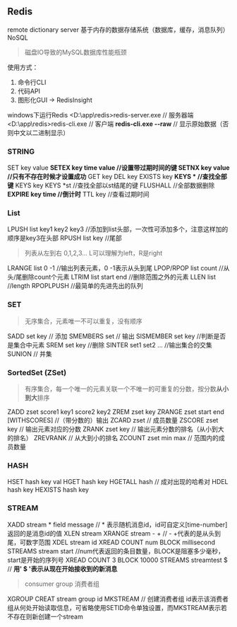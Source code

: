 ## Redis
remote dictionary server 基于内存的数据存储系统（数据库，缓存，消息队列）
NoSQL
>  磁盘IO导致的MySQL数据库性能瓶颈

使用方式：
1. 命令行CLI
2. 代码API
3. 图形化GUI -> RedisInsight

windows下运行Redis
<D:\app\redis>redis-server.exe   // 服务器端
<D:\app\redis>redis-cli.exe         // 客户端
**redis-cli.exe --raw**                  // 显示原始数据（否则中文以二进制显示）

### STRING
SET key value
**SETEX key time value  //设置带过期时间的键
SETNX key value   //只有不存在时候才设置成功**
GET key
DEL key
EXISTS key
**KEYS *                  //查找全部键**
KEYS key
KEYS *st               //查找全部以st结尾的键
FLUSHALL            //全部数据删除
**EXPIRE key time  //倒计时**
TTL key               //查看过期时间



### List
LPUSH list key1 key2 key3  //添加到list头部，一次性可添加多个，注意这样加的顺序是key3在头部
RPUSH list key //尾部

> 列表从左到右 0,1,2,3... L可以理解为left，R是right

LRANGE list 0 -1  //输出列表元素，0 -1表示从头到尾
LPOP/RPOP list count //从头/尾删除count个元素
LTRIM list start end  //删除范围之外的元素
LLEN list //length
RPOPLPUSH //最简单的先进先出的队列

### SET
> 无序集合，元素唯一不可以重复，没有顺序

SADD set key     // 添加
SMEMBERS set  // 输出
SISMEMBER set key //判断是否是集合中元素
SREM set key //删除
SINTER set1 set2 ... //输出集合的交集
SUNION // 并集

### SortedSet (ZSet)
> 有序集合，每一个唯一的元素关联一个不唯一的可重复的分数，按分数**从小到大**排序

ZADD zset score1 key1 score2 key2 
ZREM zset key
ZRANGE zset start end [WITHSCORES]  //（带分数的）输出 
ZCARD zset // 成员数量
ZSCORE zset key // 输出元素对应的分数
ZRANK zset key // 输出元素分数的排名（从小到大的排名）
ZREVRANK // 从大到小的排名
ZCOUNT zset min max // 范围内的成员数量


### HASH

HSET hash key val
HGET hash key
HGETALL hash // 成对出现的哈希对
HDEL hash key
HEXISTS hash key



### STREAM
XADD stream *  field message // * 表示随机消息id，id可自定义[time-number] 返回的是消息id的值
XLEN stream 
XRANGE stream - +  // - +代表的是从头到尾，可数字范围
XDEL stream id
XREAD COUNT num BLOCK millisecond STREAMS stream start   //num代表返回的条目数量，BLOCK是阻塞多少毫秒，start是开始的序列号
XREAD COUNT 3 BLOCK 10000  STREAMS streamtest $   // **用' $ '表示从现在开始接收到的新消息**

> consumer group 消费者组

XGROUP CREAT stream group id MKSTREAM  // 创建消费者组 id表示该消费者组从何处开始读取信息，可省略使用SETID命令单独设置，而MKSTREAM表示若不存在则新创建一个stream




